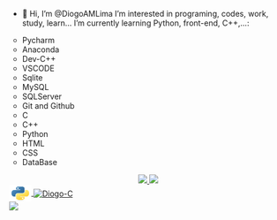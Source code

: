 - 👋 Hi, I’m @DiogoAMLima
I’m interested in programing, codes, work, study, learn... 
I’m currently learning Python, front-end, C++,...:

<ul type="circle"> 
        <li>Pycharm</li>
        <li>Anaconda</li>
        <li>Dev-C++</li>
        <li>VSCODE</li>
        <li>Sqlite</li>
        <li>MySQL</li>
        <li>SQLServer</li>
        <li>Git and Github</li>
        <li>C</li>
        <li>C++</li>
        <li>Python</li>
        <li>HTML</li>
        <li>CSS</li>
        <li>DataBase</li>
 </ul>

<div align="center">
  <a href="https://github.com/DiogoAMLima">
  <img width="45%" src="https://github-readme-stats.vercel.app/api?username=DiogoAMLima&show_icons=true&theme=dark&clude_all_commits=true&count_private=true"/>
  <img width="45%" src="https://github-readme-stats.vercel.app/api/top-langs/?username=DiogoAMLima&layout=compact&langs_count=7&theme=dark"/>
    
</div>

<img align="center" alt="Diogo-Python" height="30" width="40" src="https://raw.githubusercontent.com/devicons/devicon/master/icons/python/python-original.svg">
<img align="center" alt="Diogo-C" height="30" width="40" src="https://cdn.jsdelivr.net/gh/devicons/devicon/icons/c/c-original.svg"

##

<div>
    <a href="https://www.linkedin.com/in/diogo-lima-b05a321b8/" target="_blank"><img src="https://img.shields.io/badge/-LinkedIn-%230077B5?style=for-the-badge&logo=linkedin&logoColor=white" target="_blank"></a>
</div>
